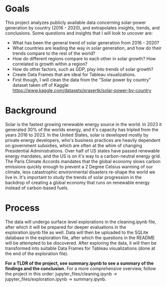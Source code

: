 # Goals
This project analyzes publicly available data concerning solar-power generation by country (2016 - 2020), and extrapolates insights, trends, and conclusions. Some questions and insights that I will look to uncover are:

- What has been the general trend of solar generation from 2016 - 2020?
- What countries are leading the way in solar generation, and how do their trends compare to the rest of the world?
- How do different regions compare to each other in solar growth? How correlated is growth within a region?
- How do other factors, such as GDP, play into trends of solar growth?
- Create Data Frames that are ideal for Tableau visualizations.
- First though, I will clean the data from the "Solar power by country" dataset taken off of Kaggle: https://www.kaggle.com/datasets/prasertk/solar-power-by-country

# Background
Solar is the fastest growing renewable energy source in the world. In 2023 it generated 30% of the worlds energy, and it's capacity has tripled from the years 2016 to 2023. In the United States, solar is developed mostly by private energy developers, who's business practices are heavily dependent on government subsidies, which are often at the whim of changing Presidential Administrations. Over half of US states have passed renewable energy mandates, and the US is on it's way to a carbon-neutral energy grid. The Paris Climate Accords mandates that the global economy slows carbon emissions quickly enough to prevent a 2 Degree Celsius warming of our climate, less catastrophic environmental disasters re-shape the world we live in. It's important to study the trends of solar progression in the backdrop of creating a global economy that runs on renewable energy instead of carbon-based fuels.

# Process
The data will undergo surface level explorations in the cleaning.ipynb file, after which it will be prepared for deeper evaluations in the exploration.ipynb file as well. Data will then be uploaded to the SQLite database in the exploration file, after which the questions in the README will be attempted to be discovered. After exploring the data, it will then be transformed into suitable Data Frames for Tableau visualizations (done at the end of the exploration file).

**For a TLDR of the project, see summary.ipynb to see a summary of the findings and the conclusion.** For a more comprehensive overview, follow the project in this order: jupyter_files/cleaning.ipynb -> jupyter_files/exploration.ipynb -> summary.ipynb.
